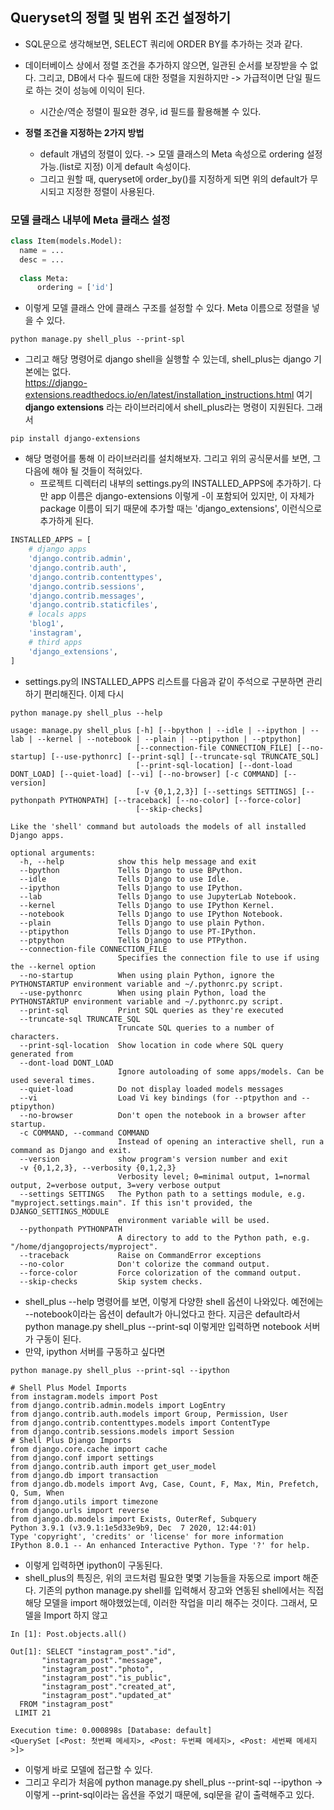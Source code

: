 ## Queryset의 정렬 및 범위 조건 설정하기
- SQL문으로 생각해보면, SELECT 쿼리에 ORDER BY를 추가하는 것과 같다. 
- 데이터베이스 상에서 정렬 조건을 추가하지 않으면, 일관된 순서를 보장받을 수 없다. 그리고, DB에서 다수 필드에 대한 정렬을 지원하지만 -> 가급적이면 단일 필드로 하는 것이 성능에 이익이 된다.
  - 시간순/역순 정렬이 필요한 경우, id 필드를 활용해볼 수 있다.

- **정렬 조건을 지정하는 2가지 방법**
  - default 개념의 정렬이 있다. -> 모델 클래스의 Meta 속성으로 ordering 설정가능.(list로 지정) 이게 default 속성이다.
  - 그리고 원할 때, queryset에 order_by()를 지정하게 되면 위의 default가 무시되고 지정한 정렬이 사용된다.


### 모델 클래스 내부에 Meta 클래스 설정
```python
class Item(models.Model):
  name = ...
  desc = ...
  
  class Meta:
      ordering = ['id']
 ```     
      
 - 이렇게 모델 클래스 안에 클래스 구조를 설정할 수 있다. Meta 이름으로 정렬을 넣을 수 있다. 

```terminal
python manage.py shell_plus --print-spl
```

- 그리고 해당 명령어로 django shell을 실행할 수 있는데, shell_plus는 django 기본에는 없다.     
  https://django-extensions.readthedocs.io/en/latest/installation_instructions.html 여기 **django extensions** 라는 라이브러리에서 shell_plus라는 명령이 지원된다. 그래서
```terminal
pip install django-extensions
```

- 해당 명령어를 통해 이 라이브러리를 설치해보자. 그리고 위의 공식문서를 보면, 그 다음에 해야 될 것들이 적혀있다.
  - 프로젝트 디렉터리 내부의 settings.py의 INSTALLED_APPS에 추가하기. 다만 app 이름은 django-extensions 이렇게 -이 포함되어 있지만, 이 자체가 package 이름이 되기 때문에 추가할 때는 'django_extensions', 이런식으로 추가하게 된다.

```python
INSTALLED_APPS = [
    # django apps
    'django.contrib.admin',
    'django.contrib.auth',
    'django.contrib.contenttypes',
    'django.contrib.sessions',
    'django.contrib.messages',
    'django.contrib.staticfiles',
    # locals apps
    'blog1',
    'instagram',
    # third apps
    'django_extensions',
]
```

- settings.py의 INSTALLED_APPS 리스트를 다음과 같이 주석으로 구분하면 관리하기 편리해진다. 이제 다시 
```terminal
python manage.py shell_plus --help

usage: manage.py shell_plus [-h] [--bpython | --idle | --ipython | --lab | --kernel | --notebook | --plain | --ptipython | --ptpython]
                            [--connection-file CONNECTION_FILE] [--no-startup] [--use-pythonrc] [--print-sql] [--truncate-sql TRUNCATE_SQL]
                            [--print-sql-location] [--dont-load DONT_LOAD] [--quiet-load] [--vi] [--no-browser] [-c COMMAND] [--version]
                            [-v {0,1,2,3}] [--settings SETTINGS] [--pythonpath PYTHONPATH] [--traceback] [--no-color] [--force-color]
                            [--skip-checks]

Like the 'shell' command but autoloads the models of all installed Django apps.

optional arguments:
  -h, --help            show this help message and exit
  --bpython             Tells Django to use BPython.
  --idle                Tells Django to use Idle.
  --ipython             Tells Django to use IPython.
  --lab                 Tells Django to use JupyterLab Notebook.
  --kernel              Tells Django to use IPython Kernel.
  --notebook            Tells Django to use IPython Notebook.
  --plain               Tells Django to use plain Python.
  --ptipython           Tells Django to use PT-IPython.
  --ptpython            Tells Django to use PTPython.
  --connection-file CONNECTION_FILE
                        Specifies the connection file to use if using the --kernel option
  --no-startup          When using plain Python, ignore the PYTHONSTARTUP environment variable and ~/.pythonrc.py script.
  --use-pythonrc        When using plain Python, load the PYTHONSTARTUP environment variable and ~/.pythonrc.py script.
  --print-sql           Print SQL queries as they're executed
  --truncate-sql TRUNCATE_SQL
                        Truncate SQL queries to a number of characters.
  --print-sql-location  Show location in code where SQL query generated from
  --dont-load DONT_LOAD
                        Ignore autoloading of some apps/models. Can be used several times.
  --quiet-load          Do not display loaded models messages
  --vi                  Load Vi key bindings (for --ptpython and --ptipython)
  --no-browser          Don't open the notebook in a browser after startup.
  -c COMMAND, --command COMMAND
                        Instead of opening an interactive shell, run a command as Django and exit.
  --version             show program's version number and exit
  -v {0,1,2,3}, --verbosity {0,1,2,3}
                        Verbosity level; 0=minimal output, 1=normal output, 2=verbose output, 3=very verbose output
  --settings SETTINGS   The Python path to a settings module, e.g. "myproject.settings.main". If this isn't provided, the DJANGO_SETTINGS_MODULE
                        environment variable will be used.
  --pythonpath PYTHONPATH
                        A directory to add to the Python path, e.g. "/home/djangoprojects/myproject".
  --traceback           Raise on CommandError exceptions
  --no-color            Don't colorize the command output.
  --force-color         Force colorization of the command output.
  --skip-checks         Skip system checks.
```  

- shell_plus --help 명령어를 보면, 이렇게 다양한 shell 옵션이 나와있다. 예전에는 --notebook이라는 옵션이 default가 아니었다고 한다. 지금은 default라서 python manage.py shell_plus --print-sql 이렇게만 입력하면 notebook 서버가 구동이 된다.
- 만약, ipython 서버를 구동하고 싶다면

```terminal
python manage.py shell_plus --print-sql --ipython

# Shell Plus Model Imports
from instagram.models import Post
from django.contrib.admin.models import LogEntry
from django.contrib.auth.models import Group, Permission, User
from django.contrib.contenttypes.models import ContentType
from django.contrib.sessions.models import Session
# Shell Plus Django Imports
from django.core.cache import cache
from django.conf import settings
from django.contrib.auth import get_user_model
from django.db import transaction
from django.db.models import Avg, Case, Count, F, Max, Min, Prefetch, Q, Sum, When
from django.utils import timezone
from django.urls import reverse
from django.db.models import Exists, OuterRef, Subquery
Python 3.9.1 (v3.9.1:1e5d33e9b9, Dec  7 2020, 12:44:01) 
Type 'copyright', 'credits' or 'license' for more information
IPython 8.0.1 -- An enhanced Interactive Python. Type '?' for help.
```

- 이렇게 입력하면 ipython이 구동된다.
- shell_plus의 특징은, 위의 코드처럼 필요한 몇몇 기능들을 자동으로 import 해준다. 기존의 python manage.py shell를 입력해서 장고와 연동된 shell에서는 직접 해당 모델을 import 해야했었는데, 이러한 작업을 미리 해주는 것이다. 그래서, 모델을 Import 하지 않고

```terminal
In [1]: Post.objects.all()

Out[1]: SELECT "instagram_post"."id",
       "instagram_post"."message",
       "instagram_post"."photo",
       "instagram_post"."is_public",
       "instagram_post"."created_at",
       "instagram_post"."updated_at"
  FROM "instagram_post"
 LIMIT 21

Execution time: 0.000898s [Database: default]
<QuerySet [<Post: 첫번째 메세지>, <Post: 두번째 메세지>, <Post: 세번째 메세지>]>
```

- 이렇게 바로 모델에 접근할 수 있다. 
- 그리고 우리가 처음에 python manage.py shell_plus --print-sql --ipython -> 이렇게 --print-sql이라는 옵션을 주었기 때문에, sql문을 같이 출력해주고 있다.
